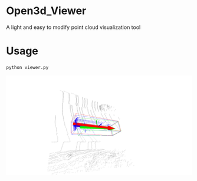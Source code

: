 # Open3d_Viewer
A light and easy to  modify point cloud  visualization tool

# Usage
```bash
python viewer.py
```

<p align="left">
  <img width="1200" alt="fig_method" src=docs/demo.png>
</p>
